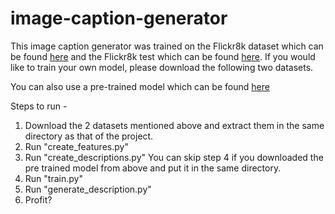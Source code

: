 # image-caption-generator

This image caption generator was trained on the Flickr8k dataset which can be found [here](https://www.kaggle.com/adityajn105/flickr8k) and the Flickr8k test which can be found [here](https://www.kaggle.com/riya786/flickr8k-text). If you would like to train your own model, please download the following two datasets.

You can also use a pre-trained model which can be found [here](https://drive.google.com/file/d/1VdLPDAoMZCcwY2_fq-MM2ns9Jc5w_T1C/view?usp=sharing)

Steps to run - 

1. Download the 2 datasets mentioned above and extract them in the same directory as that of the project.
2. Run "create_features.py"
3. Run "create_descriptions.py"
You can skip step 4 if you downloaded the pre trained model from above and put it in the same directory.
4. Run "train.py"
5. Run "generate_description.py"
6. Profit?

